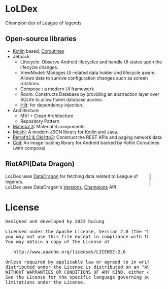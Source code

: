 # LoLDex
Champion dex of League of legends 

## Open-source libraries
- [Kotlin](https://kotlinlang.org/) based, [Coroutines](https://github.com/Kotlin/kotlinx.coroutines)
- Jetpack
  - Lifecycle: Observe Android lifecycles and handle UI states upon the lifecycle changes.
  - ViewModel: Manages UI-related data holder and lifecycle aware. Allows data to survive configuration changes such as screen rotations.
  - Compose : a modern UI framework 
  - Room: Constructs Database by providing an abstraction layer over SQLite to allow fluent database access.
  - [Hilt](https://dagger.dev/hilt/): for dependency injection.
- Architecture
  - MVI + Clean Architecture
  - Repository Pattern
- [Material 3](https://m3.material.io/components): Material 3 components.
- [Moshi](https://github.com/square/moshi/): A modern JSON library for Kotlin and Java.
- [Retrofit2 & OkHttp3](https://github.com/square/retrofit): Construct the REST APIs and paging network data.
- [Coil](https://github.com/coil-kt/coil): An image loading library for Android backed by Kotlin Coroutines (with compose)

## RiotAPI(Data Dragon)
<img src="https://static-00.iconduck.com/assets.00/riotgames-icon-249x256-3lpy0d01.png" align="right" width="10%"/>

LoLDex uses [DataDragon](https://developer.riotgames.com/docs/lol#data-dragon) for fetching data related to League of legends. <br>
LoLDex uses DataDragon's [Versions](https://developer.riotgames.com/docs/lol#data-dragon_versions), [Champions](https://developer.riotgames.com/docs/lol#data-dragon_champions) API


# License

<pre>
Designed and developed by 2023 huiung

Licensed under the Apache License, Version 2.0 (the "License");
you may not use this file except in compliance with the License.
You may obtain a copy of the License at

   http://www.apache.org/licenses/LICENSE-2.0

Unless required by applicable law or agreed to in writing, software
distributed under the License is distributed on an "AS IS" BASIS,
WITHOUT WARRANTIES OR CONDITIONS OF ANY KIND, either express or implied.
See the License for the specific language governing permissions and
limitations under the License.
</pre>
